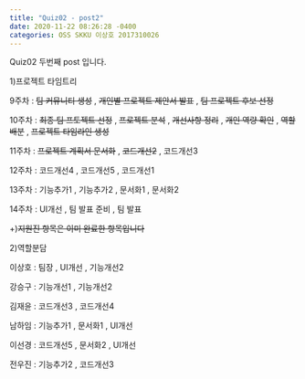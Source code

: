 ```yaml
---
title: "Quiz02 - post2"
date: 2020-11-22 08:26:28 -0400
categories: OSS SKKU 이상호 2017310026
---
```


Quiz02 두번째 post 입니다.

1)프로젝트 타임트리

9주차 : <s>팀 커뮤니티 생성</s> , <s>개인별 프로젝트 제안서 발표</s> , <s>팀 프로젝트 후보 선정</s>

10주차 : <s>최종 팀 프토젝트 선정</s> , <s>프로젝트 분석</s> , <s>개선사항 정리</s> , <s>개인 역량 확인</s> , <s>역할 배분</s> , <s>프로젝트 타임라인 생성</s>

11주차 : <s>프로젝트 계획서 문서화</s> , <s>코드개선2</s> , 코드개선3

12주차 : 코드개선4 , 코드개선5 , 코드개선1

13주차 : 기능추가1 , 기능추가2 , 문서화1 , 문서화2

14주차 : UI개선 , 팀 발표 준비 , 팀 발표

+)<s>지원진 항목은 이미 완료한 항목입니다</s>

2)역할분담

이상호 : 팀장 , UI개선 , 기능개선2

강승구 : 기능개선1 , 기능개선2

김재윤 : 코드개선3 , 코드개선4

남하임 : 기능추가1 , 문서화1 , UI개선

이선경 : 코드개선5 , 문서화2 , UI개선

전우진 : 기능추가2 , 코드개선3
